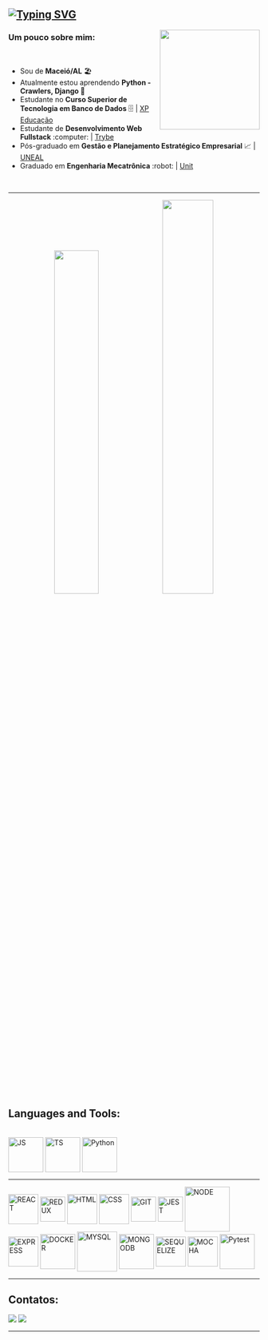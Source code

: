 ## [![Typing SVG](https://readme-typing-svg.demolab.com?font=Indie+Flower&size=40&pause=1000&color=00f&background=fff&vCenter=true&width=1200&height=60&lines=%F0%9F%91%8B+Olá,+Meu+nome+é+Luiz+Filipe,+Sou+Desenvolvedor+de+Software)](https://git.io/typing-svg)

<img align="right" width="200" src="https://media3.giphy.com/media/3oKIPnAiaMCws8nOsE/giphy.gif?cid=790b7611402939939b6a081028f0aa7fd39ede3f61ecd35b&rid=giphy.gif&ct=g"/>

### Um pouco sobre mim:


<br>
<div>
   <ul>
    <li>Sou de <strong>Maceió/AL</strong> 🏖️ 
    <li>Atualmente estou aprendendo <strong> Python - Crawlers, Django </strong> 🌱
    <li>Estudante no <strong> Curso Superior de Tecnologia em Banco de Dados</strong> 🗄️ | <a href="https://www.xpeducacao.com.br/?utm_source=google&utm_medium=cpc&utm_campaign=awareness_home_xpe&utm_term=29082022&utm_content=marcaxpe&gclid=Cj0KCQjw-fmZBhDtARIsAH6H8qhEMBIZzLxoSYn65MFUMYbEkcG63bIYj-YKTmCMCeX_ReR7LqpkmQ0aAhRUEALw_wcB">XP Educação</a>
    <li>Estudante de <strong>Desenvolvimento Web Fullstack</strong> :computer: | <a href="https://www.betrybe.com/">Trybe</a>
    <li>Pós-graduado em <strong>Gestão e Planejamento Estratégico Empresarial</strong> 📈 | <a href="http://www.uneal.edu.br/">UNEAL</a>
    <li>Graduado em <strong>Engenharia Mecatrônica</strong> :robot: | <a href="https://www.unit.br/">Unit</a>
   </ul>
	
   <!-- <p>Clique 
      <a href="https://luizfilipelgs.github.io/Portfolio/#hs"           target="_blank">
         aqui
      </a>
      para ver meu porfólio web!
   </p>-->
	
</div>
<br>
<hr>

<div align="center">
  <img width=42% src="https://github-readme-stats.vercel.app/api/top-langs/?username=luizfilipelgs&layout=compact&langs_count=8&theme=github"/>
  <img width=45% src="http://github-profile-summary-cards.vercel.app/api/cards/productive-time?username=luizfilipelgs&theme=github&utcOffset=-3"/>
  
</div>

<br>
	
 <!-- <div>
	<h3 align="center">
		<img src="https://cdn-icons-png.flaticon.com/512/3062/3062533.png" width="50px" height="50px">
		 Minhas Soft Skills 
		<img src="https://blog.peoplefirstps.com/hubfs/226%20-%20Data.png" width="50px" height="50px">
	<h3>
	<h4 align="center">Pensamento analítico, Resiliência, Comunicação, Trabalho em Equipe, Adaptabilidade, Autoconhecimento. <h4>
</div> -->
<br>
  
## Languages and Tools:
<div align="left" style="display: inline-block">
  <br>
  <img align="center" alt="JS" width="70" src="https://cdn.jsdelivr.net/gh/devicons/devicon/icons/javascript/javascript-original.svg" />
  <img align="center" alt="TS" width="70" src="https://cdn.jsdelivr.net/gh/devicons/devicon/icons/typescript/typescript-original.svg" />
  <img align="center" alt="Python" width="70" src="https://cdn.jsdelivr.net/gh/devicons/devicon/icons/python/python-original.svg" />
  <hr>
  <img align="center" alt="REACT" width="60" src="https://cdn.jsdelivr.net/gh/devicons/devicon/icons/react/react-original-wordmark.svg">  
  <img align="center" alt="REDUX" width="50" src="https://cdn.jsdelivr.net/gh/devicons/devicon/icons/redux/redux-original.svg">  
  <img align="center" alt="HTML" width="60" src="https://cdn.jsdelivr.net/gh/devicons/devicon/icons/html5/html5-original-wordmark.svg">  
  <img align="center" alt="CSS" width="60" src="https://cdn.jsdelivr.net/gh/devicons/devicon/icons/css3/css3-original-wordmark.svg">  
  <img align="center" alt="GIT" width="50" src="https://cdn.jsdelivr.net/gh/devicons/devicon/icons/git/git-original.svg">  
  <img align="center" alt="JEST" width="50" src="https://cdn.jsdelivr.net/gh/devicons/devicon/icons/jest/jest-plain.svg" />
  <img align="center" alt="NODE" width="90" src="https://cdn.jsdelivr.net/gh/devicons/devicon/icons/nodejs/nodejs-original-wordmark.svg" /> 
  <img align="center" alt="EXPRESS" width="60" src="https://cdn.jsdelivr.net/gh/devicons/devicon/icons/express/express-original.svg" /> 
  <img align="center" alt="DOCKER" width="70" src="https://cdn.jsdelivr.net/gh/devicons/devicon/icons/docker/docker-original-wordmark.svg" />  
  <img align="center" alt="MYSQL" width="80" src="https://cdn.jsdelivr.net/gh/devicons/devicon/icons/mysql/mysql-original-wordmark.svg" />     
  <img align="center" alt="MONGODB" width="70" src="https://cdn.jsdelivr.net/gh/devicons/devicon/icons/mongodb/mongodb-original-wordmark.svg" />   
  <img align="center" alt="SEQUELIZE" width="60" src="https://cdn.jsdelivr.net/gh/devicons/devicon/icons/sequelize/sequelize-original.svg" /> 	 
  <img align="center" alt="MOCHA" width="60" src="https://cdn.jsdelivr.net/gh/devicons/devicon/icons/mocha/mocha-plain.svg" />
  <img align="center" alt="Pytest" width="70" src="https://cdn.jsdelivr.net/gh/devicons/devicon/icons/pytest/pytest-original-wordmark.svg" />
</div>
<hr>  
 
  ## Contatos:
 
<div align="left" style="display: inline-block"> 
  <a href="https://mail.google.com/mail/?view=cm&fs=1&to=luizfilipelgs@gmail.com"><img src="https://img.shields.io/badge/Gmail-D14836?style=for-the-badge&logo=gmail&logoColor=white"/></a>
  <a href="https://www.linkedin.com/in/luizfilipelgs/"><img src="https://img.shields.io/badge/LinkedIn-0077B5?style=for-the-badge&logo=linkedin&logoColor=white"/></a> 
</div>
   <hr>
 

 <!-- ![Snake animation](https://github.com/luizfilipelgs/luizfilipelgs/blob/output/github-contribution-grid-snake.svg)
 </p> -->
